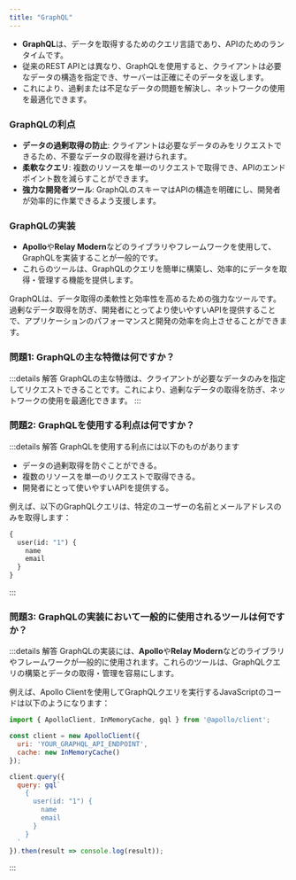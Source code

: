 ```yaml
---
title: "GraphQL"
---
```

- **GraphQL**は、データを取得するためのクエリ言語であり、APIのためのランタイムです。
- 従来のREST APIとは異なり、GraphQLを使用すると、クライアントは必要なデータの構造を指定でき、サーバーは正確にそのデータを返します。
- これにより、過剰または不足なデータの問題を解決し、ネットワークの使用を最適化できます。

### GraphQLの利点

- **データの過剰取得の防止**: クライアントは必要なデータのみをリクエストできるため、不要なデータの取得を避けられます。
- **柔軟なクエリ**: 複数のリソースを単一のリクエストで取得でき、APIのエンドポイント数を減らすことができます。
- **強力な開発者ツール**: GraphQLのスキーマはAPIの構造を明確にし、開発者が効率的に作業できるよう支援します。

### GraphQLの実装

- **Apollo**や**Relay Modern**などのライブラリやフレームワークを使用して、GraphQLを実装することが一般的です。
- これらのツールは、GraphQLのクエリを簡単に構築し、効率的にデータを取得・管理する機能を提供します。

GraphQLは、データ取得の柔軟性と効率性を高めるための強力なツールです。過剰なデータ取得を防ぎ、開発者にとってより使いやすいAPIを提供することで、アプリケーションのパフォーマンスと開発の効率を向上させることができます。

### 問題1: GraphQLの主な特徴は何ですか？

:::details 解答
GraphQLの主な特徴は、クライアントが必要なデータのみを指定してリクエストできることです。これにより、過剰なデータの取得を防ぎ、ネットワークの使用を最適化できます。
:::

### 問題2: GraphQLを使用する利点は何ですか？

:::details 解答
GraphQLを使用する利点には以下のものがあります

- データの過剰取得を防ぐことができる。
- 複数のリソースを単一のリクエストで取得できる。
- 開発者にとって使いやすいAPIを提供する。

例えば、以下のGraphQLクエリは、特定のユーザーの名前とメールアドレスのみを取得します：

```graphql
{
  user(id: "1") {
    name
    email
  }
}
```

:::

### 問題3: GraphQLの実装において一般的に使用されるツールは何ですか？

:::details 解答
GraphQLの実装には、**Apollo**や**Relay Modern**などのライブラリやフレームワークが一般的に使用されます。これらのツールは、GraphQLクエリの構築とデータの取得・管理を容易にします。

例えば、Apollo Clientを使用してGraphQLクエリを実行するJavaScriptのコードは以下のようになります：

```javascript
import { ApolloClient, InMemoryCache, gql } from '@apollo/client';

const client = new ApolloClient({
  uri: 'YOUR_GRAPHQL_API_ENDPOINT',
  cache: new InMemoryCache()
});

client.query({
  query: gql`
    {
      user(id: "1") {
        name
        email
      }
    }
  `
}).then(result => console.log(result));
```

:::

